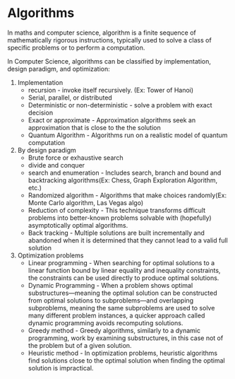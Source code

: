 # Algorithms

In maths and computer science, algorithm is a finite sequence of mathematically rigorous instructions, typically used to solve a class of specific problems or to perform a computation.

In Computer Science, algorithms can be classified by implementation, design paradigm, and optimization:

1. Implementation
	- recursion - invoke itself recursively. (Ex: Tower of Hanoi)
	- Serial, parallel, or distributed
	- Deterministic or non-deterministic - solve a problem with exact decision
	- Exact or approximate - Approximation algorithms seek an approximation that is close to the the solution
	- Quantum Algorithm - Algorithms run on a realistic model of quantum computation
2. By design paradigm
	- Brute force or exhaustive search
	- divide and conquer
	- search and enumeration - Includes search, branch and bound and backtracking algorithms(Ex: Chess, Graph Exploration Algorithm, etc.)
	- Randomized algorithm - Algorithms that make choices randomly(Ex: Monte Carlo algorithm, Las Vegas algo)
	- Reduction of complexity - This technique transforms difficult problems into better-known problems solvable with (hopefully) asymptotically optimal algorithms.
	- Back tracking - Multiple solutions are built incrementally and abandoned when it is determined that they cannot lead to a valid full solution
3. Optimization problems
	- Linear programming - When searching for optimal solutions to a linear function bound by linear equality and inequality constraints, the constraints can be used directly to produce optimal solutions.
	- Dynamic Programming - When a problem shows optimal substructures—meaning the optimal solution can be constructed from optimal solutions to subproblems—and overlapping subproblems, meaning the same subproblems are used to solve many different problem instances, a quicker approach called dynamic programming avoids recomputing solutions. 
	- Greedy method - Greedy algorithms, similarly to a dynamic programming, work by examining substructures, in this case not of the problem but of a given solution.
	- Heuristic method - In optimization problems, heuristic algorithms find solutions close to the optimal solution when finding the optimal solution is impractical.


	